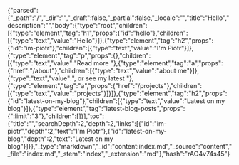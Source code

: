 {"parsed":{"_path":"/","_dir":"","_draft":false,"_partial":false,"_locale":"","title":"Hello","description":"","body":{"type":"root","children":[{"type":"element","tag":"h1","props":{"id":"hello"},"children":[{"type":"text","value":"Hello"}]},{"type":"element","tag":"h2","props":{"id":"im-piotr"},"children":[{"type":"text","value":"I'm Piotr"}]},{"type":"element","tag":"p","props":{},"children":[{"type":"text","value":"Read more "},{"type":"element","tag":"a","props":{"href":"/about"},"children":[{"type":"text","value":"about me"}]},{"type":"text","value":", or see my latest "},{"type":"element","tag":"a","props":{"href":"/projects"},"children":[{"type":"text","value":"projects"}]}]},{"type":"element","tag":"h2","props":{"id":"latest-on-my-blog"},"children":[{"type":"text","value":"Latest on my blog"}]},{"type":"element","tag":"latest-blog-posts","props":{":limit":"3"},"children":[]}],"toc":{"title":"","searchDepth":2,"depth":2,"links":[{"id":"im-piotr","depth":2,"text":"I'm Piotr"},{"id":"latest-on-my-blog","depth":2,"text":"Latest on my blog"}]}},"_type":"markdown","_id":"content:index.md","_source":"content","_file":"index.md","_stem":"index","_extension":"md"},"hash":"rAO4v74s45"}
